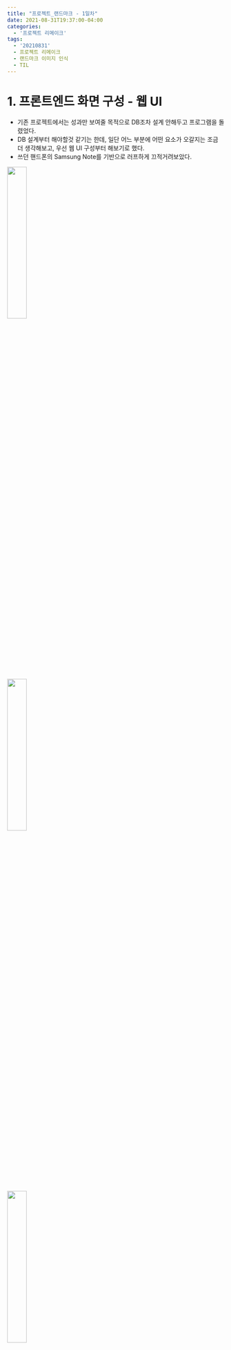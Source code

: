 ```yaml
---
title: "프로젝트_랜드마크 - 1일차"
date: 2021-08-31T19:37:00-04:00
categories:
  - '프로젝트 리메이크'
tags:
  - '20210831'
  - 프로젝트 리메이크
  - 랜드마크 이미지 인식
  - TIL
---
```




# 1. 프론트엔드 화면 구성 - 웹 UI
  * 기존 프로젝트에서는 성과만 보여줄 목적으로 DB조차 설계 안해두고 프로그램을 돌렸었다.
  * DB 설계부터 해야할것 같기는 한데, 일단 어느 부분에 어떤 요소가 오갈지는 조금 더 생각해보고, 우선 웹 UI 구성부터 해보기로 했다.
  * 쓰던 핸드폰의 Samsung Note를 기반으로 러프하게 끄적거려보았다.

<img src=https://1geraldine1.github.io/assets/images/Landmark/GUI_ROUGH/index_page.jpg width=30%/></img>

<img src=https://1geraldine1.github.io/assets/images/Landmark/GUI_ROUGH/image_upload.jpg width=30%/></img>

<img src=https://1geraldine1.github.io/assets/images/Landmark/GUI_ROUGH/result_page.jpg width=30%></img>
